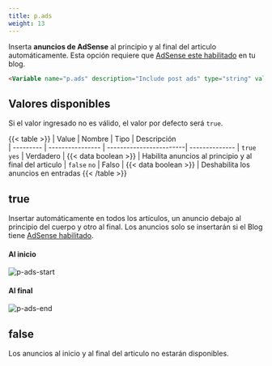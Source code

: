 ```yaml
---
title: p.ads
weight: 13
---
```


Inserta **anuncios de AdSense** al principio y al final del articulo automáticamente. Esta opción requiere que [AdSense este habilitado](https://support.google.com/blogger/answer/1269077?hl=es-419) en tu blog.

```html
<Variable name="p.ads" description="Include post ads" type="string" value="true"/>
```

## Valores disponibles

Si el valor ingresado no es válido, el valor por defecto será `true`.

{{< table >}}
| Value     | Nombre           | Tipo                    | Descripción   
| --------- | ---------------- | ------------------------| --------------
| `true` `yes`   | Verdadero | {{< data boolean >}}    | Habilita anuncios al principio y al final del articulo
| `false` `no`   | Falso     | {{< data boolean >}}    | Deshabilita los anuncios en entradas
{{< /table >}}

## true

Insertar automáticamente en todos los artículos, un anuncio debajo al principio del cuerpo y otro al final. Los anuncios solo se insertarán si el Blog tiene [AdSense habilitado](https://support.google.com/blogger/answer/1269077?hl=es-419).

#### Al inicio

![p-ads-start](/images/variables/post/p-ads-start.png)

#### Al final

![p-ads-end](/images/variables/post/p-ads-end.png)

## false

Los anuncios al inicio y al final del articulo no estarán disponibles.

